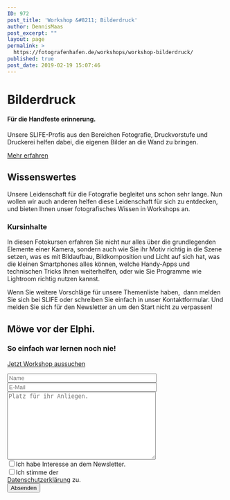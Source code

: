 ```yaml
---
ID: 972
post_title: 'Workshop &#8211; Bilderdruck'
author: DennisMaas
post_excerpt: ""
layout: page
permalink: >
  https://fotografenhafen.de/workshops/workshop-bilderdruck/
published: true
post_date: 2019-02-19 15:07:46
---
```

<h1>Bilderdruck</h1>		
			<h4>Für die Handfeste erinnerung.</h4>		
		<p>Unsere SLIFE-Profis aus den Bereichen Fotografie, Druckvorstufe und Druckerei helfen dabei, die eigenen Bilder an die Wand zu bringen.</p>		
			<a href="#weiterlesen" role="button">
						Mehr erfahren
					</a>
			<h2>Wissenswertes</h2>		
		<p>Unsere Leidenschaft für die Fotografie begleitet uns schon sehr lange. Nun wollen wir auch anderen helfen diese Leidenschaft für sich zu entdecken, und bieten Ihnen unser fotografisches Wissen in Workshops an.</p>		
			<h3>Kursinhalte</h3>		
		<p>In diesen Fotokursen erfahren Sie nicht nur alles über die grundlegenden Elemente einer Kamera, sondern auch wie Sie ihr Motiv richtig in die Szene setzen, was es mit Bildaufbau, Bildkomposition und Licht auf sich hat, was die kleinen Smartphones alles können, welche Handy-Apps und technischen Tricks Ihnen weiterhelfen, oder wie Sie Programme wie Lightroom richtig nutzen kannst.</p><p>Wenn Sie weitere Vorschläge für unsere Themenliste haben,  dann melden Sie sich bei SLIFE oder schreiben Sie einfach in unser Kontaktformular. Und melden Sie sich für den Newsletter an um den Start nicht zu verpassen!</p>		
			<h2>Möwe vor der Elphi.</h2>		
			<h3>So einfach war lernen noch nie!</h3>		
			<a href="#weiterlesen" role="button">
						Jetzt Workshop aussuchen
					</a>
<form action="/wp-admin/admin-ajax.php#wpcf7-f8677-o1" method="post" novalidate="novalidate">
<input type="hidden" name="_wpcf7" value="8677" />
<input type="hidden" name="_wpcf7_version" value="5.1.3" />
<input type="hidden" name="_wpcf7_locale" value="en_US" />
<input type="hidden" name="_wpcf7_unit_tag" value="wpcf7-f8677-o1" />
<input type="hidden" name="_wpcf7_container_post" value="0" />
<input type="hidden" name="_wpcf7cf_hidden_group_fields" value="" />
<input type="hidden" name="_wpcf7cf_hidden_groups" value="" />
<input type="hidden" name="_wpcf7cf_visible_groups" value="" />
<input type="hidden" name="_wpcf7cf_options" value="{&quot;form_id&quot;:8677,&quot;conditions&quot;:[{&quot;then_field&quot;:&quot;-1&quot;,&quot;and_rules&quot;:[{&quot;if_field&quot;:&quot;Newsletter&quot;,&quot;operator&quot;:&quot;equals&quot;,&quot;if_value&quot;:&quot;1&quot;}]}],&quot;settings&quot;:{&quot;animation&quot;:&quot;yes&quot;,&quot;animation_intime&quot;:200,&quot;animation_outtime&quot;:200,&quot;notice_dismissed&quot;:false}}" />
<p><input type="text" name="Name" value="" size="40" aria-invalid="false" placeholder="Name" /><br />
<input type="email" name="your-email" value="" size="40" aria-required="true" aria-invalid="false" placeholder="E-Mail" /><br />
<textarea name="Besonderheiten" cols="40" rows="10" aria-required="true" aria-invalid="false" placeholder="Platz für ihr Anliegen."></textarea><br />
<input type="checkbox" name="Newsletter[]" value="Ich habe Interesse an dem Newsletter." />Ich habe Interesse an dem Newsletter.<br />
<label><input type="checkbox" name="Daten" value="1" aria-invalid="false" />Ich stimme der <br> <a href=" https://fotografenhafen.de/datenschutzerklärung" >Datenschutzerklärung</a> zu.</label><br />
<input type="submit" value="Absenden" /></p>
<p style="display: none !important"><input type="hidden" name="referer-page" value="https://fotografenhafen.de/wp-admin/post.php?post=972&action=elementor" aria-invalid="false"></p>
<!-- Chimpmail extension by Renzo Johnson --></form>